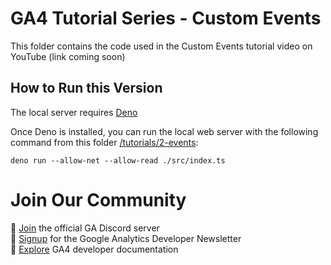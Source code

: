 # GA4 Tutorial Series - Custom Events

This folder contains the code used in the Custom Events tutorial video on
YouTube (link coming soon)

## How to Run this Version

The local server requires [Deno](https://deno.land)

Once Deno is installed, you can run the local web server with the following
command from this folder [/tutorials/2-events](/tutorials/3-custom-events):

```
deno run --allow-net --allow-read ./src/index.ts
```

# Join Our Community

💬 [Join](https://discord.gg/65mah7ZZsG) the official GA Discord server\
📝 [Signup](https://groups.google.com/g/google-analytics-developer-newsletter)
for the Google Analytics Developer Newsletter\
📄 [Explore](https://developers.google.com/analytics/) GA4 developer
documentation

